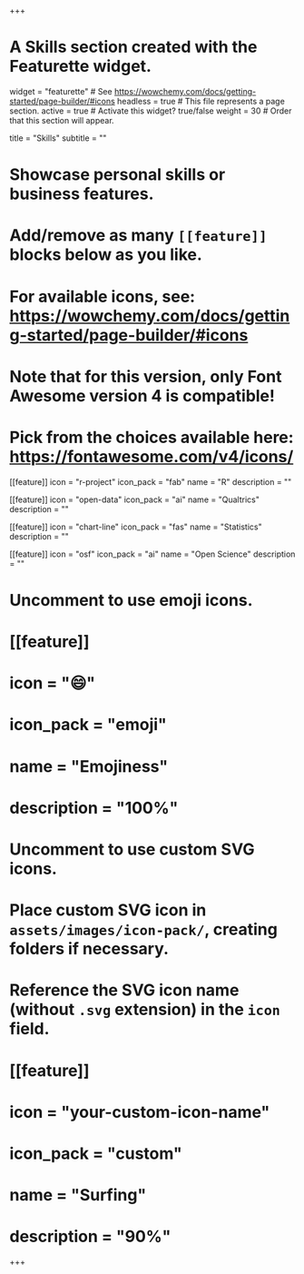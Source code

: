 +++
# A Skills section created with the Featurette widget.
widget = "featurette"  # See https://wowchemy.com/docs/getting-started/page-builder/#icons
headless = true  # This file represents a page section.
active = true  # Activate this widget? true/false
weight = 30  # Order that this section will appear.

title = "Skills"
subtitle = ""

# Showcase personal skills or business features.
# 
# Add/remove as many `[[feature]]` blocks below as you like.
# 
# For available icons, see: https://wowchemy.com/docs/getting-started/page-builder/#icons
# Note that for this version, only Font Awesome version 4 is compatible!
# Pick from the choices available here: https://fontawesome.com/v4/icons/

[[feature]]
  icon = "r-project"
  icon_pack = "fab"
  name = "R"
  description = ""
  
[[feature]]
  icon = "open-data"
  icon_pack = "ai"
  name = "Qualtrics"
  description = ""
  
[[feature]]
  icon = "chart-line"
  icon_pack = "fas"
  name = "Statistics"
  description = ""  
  
[[feature]]
  icon = "osf"
  icon_pack = "ai"
  name = "Open Science"
  description = ""

# Uncomment to use emoji icons.
# [[feature]]
#  icon = ":smile:"
#  icon_pack = "emoji"
#  name = "Emojiness"
#  description = "100%"  

# Uncomment to use custom SVG icons.
# Place custom SVG icon in `assets/images/icon-pack/`, creating folders if necessary.
# Reference the SVG icon name (without `.svg` extension) in the `icon` field.
# [[feature]]
#  icon = "your-custom-icon-name"
#  icon_pack = "custom"
#  name = "Surfing"
#  description = "90%"

+++

